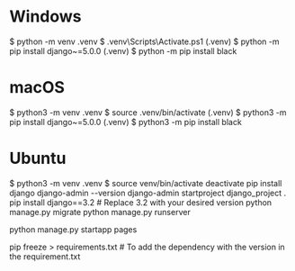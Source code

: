 # Windows
$ python -m venv .venv
$ .venv\Scripts\Activate.ps1
(.venv) $ python -m pip install django~=5.0.0
(.venv) $ python -m pip install black

# macOS
$ python3 -m venv .venv
$ source .venv/bin/activate
(.venv) $ python3 -m pip install django~=5.0.0
(.venv) $ python3 -m pip install black

# Ubuntu
$ python3 -m venv .venv
$ source venv/bin/activate
deactivate
pip install django
django-admin --version
django-admin startproject django_project .
pip install django==3.2  # Replace 3.2 with your desired version
python manage.py migrate
python manage.py runserver


python manage.py startapp pages

pip freeze > requirements.txt  # To add the dependency with the version in the requirement.txt

